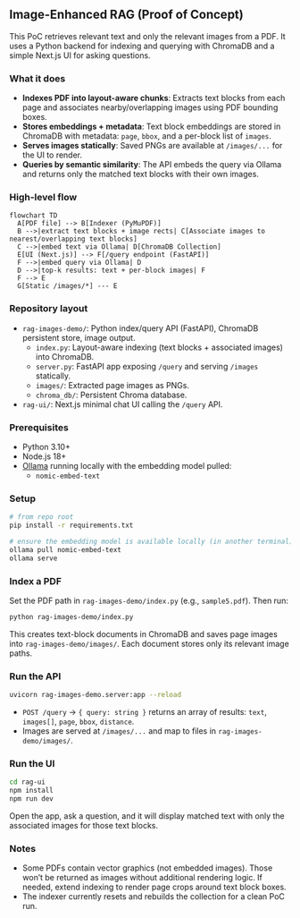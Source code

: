 ## Image-Enhanced RAG (Proof of Concept)

This PoC retrieves relevant text and only the relevant images from a PDF. It uses a Python backend for indexing and querying with ChromaDB and a simple Next.js UI for asking questions.

### What it does
- **Indexes PDF into layout-aware chunks**: Extracts text blocks from each page and associates nearby/overlapping images using PDF bounding boxes.
- **Stores embeddings + metadata**: Text block embeddings are stored in ChromaDB with metadata: `page`, `bbox`, and a per-block list of `images`.
- **Serves images statically**: Saved PNGs are available at `/images/...` for the UI to render.
- **Queries by semantic similarity**: The API embeds the query via Ollama and returns only the matched text blocks with their own images.

### High-level flow
```mermaid
flowchart TD
  A[PDF file] --> B[Indexer (PyMuPDF)]
  B -->|extract text blocks + image rects| C[Associate images to nearest/overlapping text blocks]
  C -->|embed text via Ollama| D[ChromaDB Collection]
  E[UI (Next.js)] --> F[/query endpoint (FastAPI)]
  F -->|embed query via Ollama| D
  D -->|top-k results: text + per-block images| F
  F --> E
  G[Static /images/*] --- E
```

### Repository layout
- `rag-images-demo/`: Python index/query API (FastAPI), ChromaDB persistent store, image output.
  - `index.py`: Layout-aware indexing (text blocks + associated images) into ChromaDB.
  - `server.py`: FastAPI app exposing `/query` and serving `/images` statically.
  - `images/`: Extracted page images as PNGs.
  - `chroma_db/`: Persistent Chroma database.
- `rag-ui/`: Next.js minimal chat UI calling the `/query` API.

### Prerequisites
- Python 3.10+
- Node.js 18+
- [Ollama](https://ollama.com) running locally with the embedding model pulled:
  - `nomic-embed-text`

### Setup
```bash
# from repo root
pip install -r requirements.txt

# ensure the embedding model is available locally (in another terminal)
ollama pull nomic-embed-text
ollama serve
```

### Index a PDF
Set the PDF path in `rag-images-demo/index.py` (e.g., `sample5.pdf`). Then run:
```bash
python rag-images-demo/index.py
```
This creates text-block documents in ChromaDB and saves page images into `rag-images-demo/images/`. Each document stores only its relevant image paths.

### Run the API
```bash
uvicorn rag-images-demo.server:app --reload
```
- `POST /query` → `{ query: string }` returns an array of results: `text`, `images[]`, `page`, `bbox`, `distance`.
- Images are served at `/images/...` and map to files in `rag-images-demo/images/`.

### Run the UI
```bash
cd rag-ui
npm install
npm run dev
```
Open the app, ask a question, and it will display matched text with only the associated images for those text blocks.

### Notes
- Some PDFs contain vector graphics (not embedded images). Those won’t be returned as images without additional rendering logic. If needed, extend indexing to render page crops around text block boxes.
- The indexer currently resets and rebuilds the collection for a clean PoC run.


